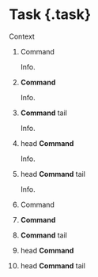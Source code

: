 # Task {.task}

Context

1.  Command

    Info.

1.  **Command**

    Info.

1.  **Command** tail

    Info.

1.  head **Command**

    Info.

1.  head **Command** tail

    Info.

1.  Command

1.  **Command**

1.  **Command** tail

1.  head **Command**

1.  head **Command** tail
